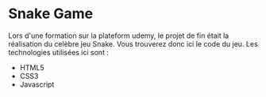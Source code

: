 # Snake Game

Lors d'une formation sur la plateform udemy, le projet de fin était la réalisation du celèbre jeu Snake. Vous trouverez donc ici le code du jeu. Les technologies utilisées ici sont : 
+ HTML5
+ CSS3
+ Javascript
